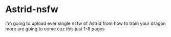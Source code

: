 # Astrid-nsfw
I'm going to upload ever single nsfw of Astrid from how to train your dragon 
more are going to come cuz this just 1-8 pages

